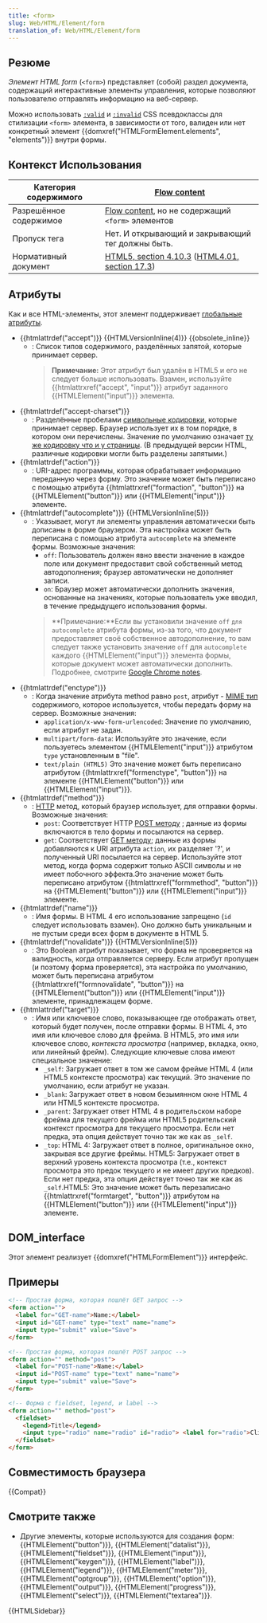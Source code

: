 ```yaml
---
title: <form>
slug: Web/HTML/Element/form
translation_of: Web/HTML/Element/form
---
```


## Резюме

_Элемент HTML form_ (`<form>`) представляет (собой) раздел документа, содержащий интерактивные элементы управления, которые позволяют пользователю отправлять информацию на веб-сервер.

Можно использовать [`:valid`](/en-US/docs/CSS/%3Avalid) и [`:invalid`](/en-US/docs/CSS/%3Ainvalid) CSS псевдоклассы для стилизации `<form>` элемента, в зависимости от того, валиден или нет конкретный элемент {{domxref("HTMLFormElement.elements", "elements")}} внутри формы.

## Контекст Использования

| Категория содержимого  | [Flow content](/ru/docs/HTML/Content_categories#Flow_content)                                                                                  |
| ---------------------- | ------------------------------------------------------------------------------------------------------------------------------------------------------------------------------------- |
| Разрешённое содержимое | [Flow content](/ru/docs/HTML/Content_categories#Flow_content), но не содержащий `<form>` элементов                                             |
| Пропуск тега           | Нет. И открывающий и закрывающий тег должны быть.                                                                                                                                     |
| Нормативный документ   | [HTML5, section 4.10.3](http://www.w3.org/TR/html5/forms.html#the-form-element) ([HTML4.01, section 17.3](http://www.w3.org/TR/1999/REC-html401-19991224/interact/forms.html#h-17.3)) |

## Атрибуты

Как и все HTML-элементы, этот элемент поддерживает [глобальные атрибуты](/ru/docs/HTML/Global_attributes).

- {{htmlattrdef("accept")}} {{HTMLVersionInline(4)}} {{obsolete_inline}}
  - : Список типов содержимого, разделённых запятой, которые принимает сервер.
    > **Примечание:** Этот атрибут был удалён в HTML5 и его не следует больше использовать. Взамен, используйте {{htmlattrxref("accept", "input")}} атрибут заданного {{HTMLElement("input")}} элемента.
- {{htmlattrdef("accept-charset")}}
  - : Разделённые пробелами [символьные кодировки](/ru/docs/Web/Guide/Localizations_and_character_encodings), которые принимает сервер. Браузер использует их в том порядке, в котором они перечислены. Значение по умолчанию означает [ту же кодировку что и у страницы](/ru/docs/Web/HTTP/Headers/Content-Encoding).
    (В предыдущей версии HTML, различные кодировки могли быть разделены запятыми.)
- {{htmlattrdef("action")}}
  - : URI-адрес программы, которая обрабатывает информацию переданную через форму. Это значение может быть переписано с помощью атрибута {{htmlattrxref("formaction", "button")}} на {{HTMLElement("button")}} или {{HTMLElement("input")}} элементе.
- {{htmlattrdef("autocomplete")}} {{HTMLVersionInline(5)}}
  - : Указывает, могут ли элементы управления автоматически быть дописаны в форме браузером. Эта настройка может быть переписана с помощью атрибута `autocomplete` на элементе формы. Возможные значения:
    - `off`: Пользователь должен явно ввести значение в каждое поле или документ предоставит свой собственный метод автодополнения; браузер автоматически не дополняет записи.
    - `on`: Браузер может автоматически дополнить значения, основанные на значениях, которые пользователь уже вводил, в течение предыдущего использования формы.
    > **Примечание:**Если вы установили значение `off` `для` `autocomplete` атрибута ​​​​​формы, из-за того, что документ предоставляет своё собственное автодополнение, то вам следует также установить значение `off` для `autocomplete` каждого {{HTMLElement("input")}} элемента формы, которые документ может автоматически дополнить. Подробнее, смотрите [Google Chrome notes](#google_chrome_notes).
- {{htmlattrdef("enctype")}}
  - : Когда значение атрибута method равно `post`, атрибут - [MIME тип](http://en.wikipedia.org/wiki/Mime_type) содержимого, которое используется, чтобы передать форму на сервер. Возможные значения:
    - `application/x-www-form-urlencoded`: Значение по умолчанию, если атрибут не задан.
    - `multipart/form-data`: Используйте это значение, если пользуетесь элементом {{HTMLElement("input")}} атрибутом `type` установленным в "file".
    - `text/plain (HTML5)` Это значение может быть переписано атрибутом {{htmlattrxref("formenctype", "button")}} на элементе {{HTMLElement("button")}} или {{HTMLElement("input")}}.
- {{htmlattrdef("method")}}
  - : [HTTP](/ru/docs/HTTP) метод, который браузер использует, для отправки формы. Возможные значения:
    - `post`: Соответствует HTTP [POST методу](http://www.w3.org/Protocols/rfc2616/rfc2616-sec9.html#sec9.5) ; данные из формы включаются в тело формы и посылаются на сервер.
    - `get`: Соответствует [GET методу](http://www.w3.org/Protocols/rfc2616/rfc2616-sec9.html#sec9.3); данные из формы добавляются к URI атрибута `action`, их разделяет '?', и полученный URI посылается на сервер. Используйте этот метод, когда форма содержит только ASCII символы и не имеет побочного эффекта.Это значение может быть переписано атрибутом {{htmlattrxref("formmethod", "button")}} на {{HTMLElement("button")}} или {{HTMLElement("input")}} элементе.
- {{htmlattrdef("name")}}
  - : Имя формы. В HTML 4 его использование запрещено (`id` следует использовать взамен). Оно должно быть уникальным и не пустым среди всех форм в документе в HTML 5.
- {{htmlattrdef("novalidate")}} {{HTMLVersionInline(5)}}
  - : Это Boolean атрибут показывает, что форма не проверяется на валидность, когда отправляется серверу. Если атрибут пропущен (и поэтому форма проверяется), эта настройка по умолчанию, может быть переписана атрибутом {{htmlattrxref("formnovalidate", "button")}} на {{HTMLElement("button")}} или {{HTMLElement("input")}} элементе, принадлежащем форме.
- {{htmlattrdef("target")}}
  - : Имя или ключевое слово, показывающее где отображать ответ, который будет получен, после отправки формы. В HTML 4, это имя или ключевое слово для фрейма. В HTML5, это имя или ключевое слово, _контекста_ _просмотра_ (например, вкладка, окно, или линейный фрейм). Следующие ключевые слова имеют специальное значение:
    - `_self`: Загружает ответ в том же самом фрейме HTML 4 (или HTML5 контексте просмотра) как текущий. Это значение по умолчанию, если атрибут не указан.
    - `_blank`: Загружает ответ в новом безымянном окне HTML 4 или HTML5 контексте просмотра.
    - `_parent`: Загружает ответ HTML 4 в родительском наборе фрейма для текущего фрейма или HTML5 родительский контекст просмотра для текущего просмотра. Если нет предка, эта опция действует точно так же как as `_self`.
    - `_top`: HTML 4: Загружает ответ в полное, оригинальное окно, закрывая все другие фреймы. HTML5: Загружает ответ в верхний уровень контекста просмотра (т.е., контекст просмотра это предок текущего и не имеет других предков). Если нет предка, эта опция действует точно так же как as `_self`.HTML5: Это значение может быть перезаписано {{htmlattrxref("formtarget", "button")}} атрибутом на {{HTMLElement("button")}} или {{HTMLElement("input")}} элементе.

## DOM_interface

Этот элемент реализует {{domxref("HTMLFormElement")}} интерфейс.

## Примеры

```html
<!-- Простая форма, которая пошлёт GET запрос -->
<form action="">
  <label for="GET-name">Name:</label>
  <input id="GET-name" type="text" name="name">
  <input type="submit" value="Save">
</form>

<!-- Простая форма, которая пошлёт POST запрос -->
<form action="" method="post">
  <label for="POST-name">Name:</label>
  <input id="POST-name" type="text" name="name">
  <input type="submit" value="Save">
</form>

<!-- Форма с fieldset, legend, и label -->
<form action="" method="post">
  <fieldset>
    <legend>Title</legend>
    <input type="radio" name="radio" id="radio"> <label for="radio">Click me</label>
  </fieldset>
</form>
```

## Совместимость браузера

{{Compat}}

## Смотрите также

- Другие элементы, которые используются для создания форм: {{HTMLElement("button")}}, {{HTMLElement("datalist")}}, {{HTMLElement("fieldset")}}, {{HTMLElement("input")}},{{HTMLElement("keygen")}}, {{HTMLElement("label")}}, {{HTMLElement("legend")}}, {{HTMLElement("meter")}}, {{HTMLElement("optgroup")}}, {{HTMLElement("option")}}, {{HTMLElement("output")}}, {{HTMLElement("progress")}}, {{HTMLElement("select")}}, {{HTMLElement("textarea")}}.

{{HTMLSidebar}}
